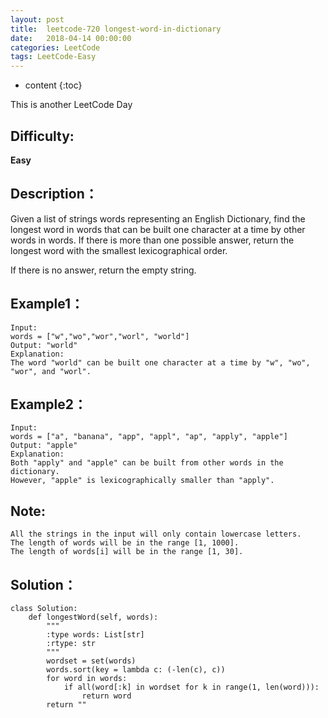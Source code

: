 ```yaml
---
layout: post
title:  leetcode-720 longest-word-in-dictionary
date:   2018-04-14 00:00:00
categories: LeetCode
tags: LeetCode-Easy
---
```


* content
{:toc}

This is another LeetCode Day

## Difficulty:

**Easy**

## Description：

Given a list of strings words representing an English Dictionary, 
find the longest word in words that can be built one character at 
a time by other words in words. If there is more than one possible 
answer, return the longest word with the smallest lexicographical order.

If there is no answer, return the empty string.

## Example1：

```
Input: 
words = ["w","wo","wor","worl", "world"]
Output: "world"
Explanation: 
The word "world" can be built one character at a time by "w", "wo", "wor", and "worl".

```

## Example2：

```
Input: 
words = ["a", "banana", "app", "appl", "ap", "apply", "apple"]
Output: "apple"
Explanation: 
Both "apply" and "apple" can be built from other words in the dictionary. 
However, "apple" is lexicographically smaller than "apply".

```

## Note:

```
All the strings in the input will only contain lowercase letters.
The length of words will be in the range [1, 1000].
The length of words[i] will be in the range [1, 30].
```

## Solution：

```
class Solution:
    def longestWord(self, words):
        """
        :type words: List[str]
        :rtype: str
        """
        wordset = set(words)
        words.sort(key = lambda c: (-len(c), c))
        for word in words:
            if all(word[:k] in wordset for k in range(1, len(word))):
                return word
        return ""
```